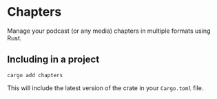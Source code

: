 # Chapters

Manage your podcast (or any media) chapters in multiple formats using Rust.

## Including in a project

```
cargo add chapters
```

This will include the latest version of the crate in your `Cargo.toml` file.
